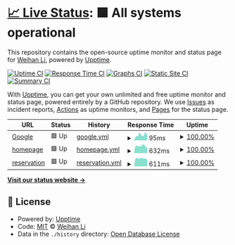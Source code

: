 # [📈 Live Status](https://WeihanLi.github.io/upptime): <!--live status--> **🟩 All systems operational**

This repository contains the open-source uptime monitor and status page for [Weihan Li](https://www.cnblogs.com/weihanli), powered by [Upptime](https://github.com/upptime/upptime).

[![Uptime CI](https://github.com/WeihanLi/upptime/workflows/Uptime%20CI/badge.svg)](https://github.com/WeihanLi/upptime/actions?query=workflow%3A%22Uptime+CI%22)
[![Response Time CI](https://github.com/WeihanLi/upptime/workflows/Response%20Time%20CI/badge.svg)](https://github.com/WeihanLi/upptime/actions?query=workflow%3A%22Response+Time+CI%22)
[![Graphs CI](https://github.com/WeihanLi/upptime/workflows/Graphs%20CI/badge.svg)](https://github.com/WeihanLi/upptime/actions?query=workflow%3A%22Graphs+CI%22)
[![Static Site CI](https://github.com/WeihanLi/upptime/workflows/Static%20Site%20CI/badge.svg)](https://github.com/WeihanLi/upptime/actions?query=workflow%3A%22Static+Site+CI%22)
[![Summary CI](https://github.com/WeihanLi/upptime/workflows/Summary%20CI/badge.svg)](https://github.com/WeihanLi/upptime/actions?query=workflow%3A%22Summary+CI%22)

With [Upptime](https://upptime.js.org), you can get your own unlimited and free uptime monitor and status page, powered entirely by a GitHub repository. We use [Issues](https://github.com/WeihanLi/upptime/issues) as incident reports, [Actions](https://github.com/WeihanLi/upptime/actions) as uptime monitors, and [Pages](https://WeihanLi.github.io/upptime) for the status page.

<!--start: status pages-->
<!-- This summary is generated by Upptime (https://github.com/upptime/upptime) -->
<!-- Do not edit this manually, your changes will be overwritten -->
<!-- prettier-ignore -->
| URL | Status | History | Response Time | Uptime |
| --- | ------ | ------- | ------------- | ------ |
| <img alt="" src="https://icons.duckduckgo.com/ip3/www.google.com.ico" height="13"> [Google](https://www.google.com) | 🟩 Up | [google.yml](https://github.com/WeihanLi/upptime/commits/HEAD/history/google.yml) | <details><summary><img alt="Response time graph" src="./graphs/google/response-time-week.png" height="20"> 95ms</summary><br><a href="https://WeihanLi.github.io/upptime/history/google"><img alt="Response time 107" src="https://img.shields.io/endpoint?url=https%3A%2F%2Fraw.githubusercontent.com%2FWeihanLi%2Fupptime%2FHEAD%2Fapi%2Fgoogle%2Fresponse-time.json"></a><br><a href="https://WeihanLi.github.io/upptime/history/google"><img alt="24-hour response time 83" src="https://img.shields.io/endpoint?url=https%3A%2F%2Fraw.githubusercontent.com%2FWeihanLi%2Fupptime%2FHEAD%2Fapi%2Fgoogle%2Fresponse-time-day.json"></a><br><a href="https://WeihanLi.github.io/upptime/history/google"><img alt="7-day response time 95" src="https://img.shields.io/endpoint?url=https%3A%2F%2Fraw.githubusercontent.com%2FWeihanLi%2Fupptime%2FHEAD%2Fapi%2Fgoogle%2Fresponse-time-week.json"></a><br><a href="https://WeihanLi.github.io/upptime/history/google"><img alt="30-day response time 88" src="https://img.shields.io/endpoint?url=https%3A%2F%2Fraw.githubusercontent.com%2FWeihanLi%2Fupptime%2FHEAD%2Fapi%2Fgoogle%2Fresponse-time-month.json"></a><br><a href="https://WeihanLi.github.io/upptime/history/google"><img alt="1-year response time 107" src="https://img.shields.io/endpoint?url=https%3A%2F%2Fraw.githubusercontent.com%2FWeihanLi%2Fupptime%2FHEAD%2Fapi%2Fgoogle%2Fresponse-time-year.json"></a></details> | <details><summary><a href="https://WeihanLi.github.io/upptime/history/google">100.00%</a></summary><a href="https://WeihanLi.github.io/upptime/history/google"><img alt="All-time uptime 99.99%" src="https://img.shields.io/endpoint?url=https%3A%2F%2Fraw.githubusercontent.com%2FWeihanLi%2Fupptime%2FHEAD%2Fapi%2Fgoogle%2Fuptime.json"></a><br><a href="https://WeihanLi.github.io/upptime/history/google"><img alt="24-hour uptime 100.00%" src="https://img.shields.io/endpoint?url=https%3A%2F%2Fraw.githubusercontent.com%2FWeihanLi%2Fupptime%2FHEAD%2Fapi%2Fgoogle%2Fuptime-day.json"></a><br><a href="https://WeihanLi.github.io/upptime/history/google"><img alt="7-day uptime 100.00%" src="https://img.shields.io/endpoint?url=https%3A%2F%2Fraw.githubusercontent.com%2FWeihanLi%2Fupptime%2FHEAD%2Fapi%2Fgoogle%2Fuptime-week.json"></a><br><a href="https://WeihanLi.github.io/upptime/history/google"><img alt="30-day uptime 100.00%" src="https://img.shields.io/endpoint?url=https%3A%2F%2Fraw.githubusercontent.com%2FWeihanLi%2Fupptime%2FHEAD%2Fapi%2Fgoogle%2Fuptime-month.json"></a><br><a href="https://WeihanLi.github.io/upptime/history/google"><img alt="1-year uptime 99.99%" src="https://img.shields.io/endpoint?url=https%3A%2F%2Fraw.githubusercontent.com%2FWeihanLi%2Fupptime%2FHEAD%2Fapi%2Fgoogle%2Fuptime-year.json"></a></details>
| <img alt="" src="https://icons.duckduckgo.com/ip3/weihanli.xyz.ico" height="13"> [homepage](https://weihanli.xyz) | 🟩 Up | [homepage.yml](https://github.com/WeihanLi/upptime/commits/HEAD/history/homepage.yml) | <details><summary><img alt="Response time graph" src="./graphs/homepage/response-time-week.png" height="20"> 632ms</summary><br><a href="https://WeihanLi.github.io/upptime/history/homepage"><img alt="Response time 609" src="https://img.shields.io/endpoint?url=https%3A%2F%2Fraw.githubusercontent.com%2FWeihanLi%2Fupptime%2FHEAD%2Fapi%2Fhomepage%2Fresponse-time.json"></a><br><a href="https://WeihanLi.github.io/upptime/history/homepage"><img alt="24-hour response time 483" src="https://img.shields.io/endpoint?url=https%3A%2F%2Fraw.githubusercontent.com%2FWeihanLi%2Fupptime%2FHEAD%2Fapi%2Fhomepage%2Fresponse-time-day.json"></a><br><a href="https://WeihanLi.github.io/upptime/history/homepage"><img alt="7-day response time 632" src="https://img.shields.io/endpoint?url=https%3A%2F%2Fraw.githubusercontent.com%2FWeihanLi%2Fupptime%2FHEAD%2Fapi%2Fhomepage%2Fresponse-time-week.json"></a><br><a href="https://WeihanLi.github.io/upptime/history/homepage"><img alt="30-day response time 620" src="https://img.shields.io/endpoint?url=https%3A%2F%2Fraw.githubusercontent.com%2FWeihanLi%2Fupptime%2FHEAD%2Fapi%2Fhomepage%2Fresponse-time-month.json"></a><br><a href="https://WeihanLi.github.io/upptime/history/homepage"><img alt="1-year response time 612" src="https://img.shields.io/endpoint?url=https%3A%2F%2Fraw.githubusercontent.com%2FWeihanLi%2Fupptime%2FHEAD%2Fapi%2Fhomepage%2Fresponse-time-year.json"></a></details> | <details><summary><a href="https://WeihanLi.github.io/upptime/history/homepage">100.00%</a></summary><a href="https://WeihanLi.github.io/upptime/history/homepage"><img alt="All-time uptime 99.50%" src="https://img.shields.io/endpoint?url=https%3A%2F%2Fraw.githubusercontent.com%2FWeihanLi%2Fupptime%2FHEAD%2Fapi%2Fhomepage%2Fuptime.json"></a><br><a href="https://WeihanLi.github.io/upptime/history/homepage"><img alt="24-hour uptime 100.00%" src="https://img.shields.io/endpoint?url=https%3A%2F%2Fraw.githubusercontent.com%2FWeihanLi%2Fupptime%2FHEAD%2Fapi%2Fhomepage%2Fuptime-day.json"></a><br><a href="https://WeihanLi.github.io/upptime/history/homepage"><img alt="7-day uptime 100.00%" src="https://img.shields.io/endpoint?url=https%3A%2F%2Fraw.githubusercontent.com%2FWeihanLi%2Fupptime%2FHEAD%2Fapi%2Fhomepage%2Fuptime-week.json"></a><br><a href="https://WeihanLi.github.io/upptime/history/homepage"><img alt="30-day uptime 100.00%" src="https://img.shields.io/endpoint?url=https%3A%2F%2Fraw.githubusercontent.com%2FWeihanLi%2Fupptime%2FHEAD%2Fapi%2Fhomepage%2Fuptime-month.json"></a><br><a href="https://WeihanLi.github.io/upptime/history/homepage"><img alt="1-year uptime 99.99%" src="https://img.shields.io/endpoint?url=https%3A%2F%2Fraw.githubusercontent.com%2FWeihanLi%2Fupptime%2FHEAD%2Fapi%2Fhomepage%2Fuptime-year.json"></a></details>
| <img alt="" src="https://icons.duckduckgo.com/ip3/reservation.weihanli.xyz.ico" height="13"> [reservation](https://reservation.weihanli.xyz) | 🟩 Up | [reservation.yml](https://github.com/WeihanLi/upptime/commits/HEAD/history/reservation.yml) | <details><summary><img alt="Response time graph" src="./graphs/reservation/response-time-week.png" height="20"> 611ms</summary><br><a href="https://WeihanLi.github.io/upptime/history/reservation"><img alt="Response time 728" src="https://img.shields.io/endpoint?url=https%3A%2F%2Fraw.githubusercontent.com%2FWeihanLi%2Fupptime%2FHEAD%2Fapi%2Freservation%2Fresponse-time.json"></a><br><a href="https://WeihanLi.github.io/upptime/history/reservation"><img alt="24-hour response time 500" src="https://img.shields.io/endpoint?url=https%3A%2F%2Fraw.githubusercontent.com%2FWeihanLi%2Fupptime%2FHEAD%2Fapi%2Freservation%2Fresponse-time-day.json"></a><br><a href="https://WeihanLi.github.io/upptime/history/reservation"><img alt="7-day response time 611" src="https://img.shields.io/endpoint?url=https%3A%2F%2Fraw.githubusercontent.com%2FWeihanLi%2Fupptime%2FHEAD%2Fapi%2Freservation%2Fresponse-time-week.json"></a><br><a href="https://WeihanLi.github.io/upptime/history/reservation"><img alt="30-day response time 637" src="https://img.shields.io/endpoint?url=https%3A%2F%2Fraw.githubusercontent.com%2FWeihanLi%2Fupptime%2FHEAD%2Fapi%2Freservation%2Fresponse-time-month.json"></a><br><a href="https://WeihanLi.github.io/upptime/history/reservation"><img alt="1-year response time 732" src="https://img.shields.io/endpoint?url=https%3A%2F%2Fraw.githubusercontent.com%2FWeihanLi%2Fupptime%2FHEAD%2Fapi%2Freservation%2Fresponse-time-year.json"></a></details> | <details><summary><a href="https://WeihanLi.github.io/upptime/history/reservation">100.00%</a></summary><a href="https://WeihanLi.github.io/upptime/history/reservation"><img alt="All-time uptime 99.38%" src="https://img.shields.io/endpoint?url=https%3A%2F%2Fraw.githubusercontent.com%2FWeihanLi%2Fupptime%2FHEAD%2Fapi%2Freservation%2Fuptime.json"></a><br><a href="https://WeihanLi.github.io/upptime/history/reservation"><img alt="24-hour uptime 100.00%" src="https://img.shields.io/endpoint?url=https%3A%2F%2Fraw.githubusercontent.com%2FWeihanLi%2Fupptime%2FHEAD%2Fapi%2Freservation%2Fuptime-day.json"></a><br><a href="https://WeihanLi.github.io/upptime/history/reservation"><img alt="7-day uptime 100.00%" src="https://img.shields.io/endpoint?url=https%3A%2F%2Fraw.githubusercontent.com%2FWeihanLi%2Fupptime%2FHEAD%2Fapi%2Freservation%2Fuptime-week.json"></a><br><a href="https://WeihanLi.github.io/upptime/history/reservation"><img alt="30-day uptime 100.00%" src="https://img.shields.io/endpoint?url=https%3A%2F%2Fraw.githubusercontent.com%2FWeihanLi%2Fupptime%2FHEAD%2Fapi%2Freservation%2Fuptime-month.json"></a><br><a href="https://WeihanLi.github.io/upptime/history/reservation"><img alt="1-year uptime 99.75%" src="https://img.shields.io/endpoint?url=https%3A%2F%2Fraw.githubusercontent.com%2FWeihanLi%2Fupptime%2FHEAD%2Fapi%2Freservation%2Fuptime-year.json"></a></details>

<!--end: status pages-->

[**Visit our status website →**](https://WeihanLi.github.io/upptime)

## 📄 License

- Powered by: [Upptime](https://github.com/upptime/upptime)
- Code: [MIT](./LICENSE) © [Weihan Li](https://www.cnblogs.com/weihanli)
- Data in the `./history` directory: [Open Database License](https://opendatacommons.org/licenses/odbl/1-0/)
